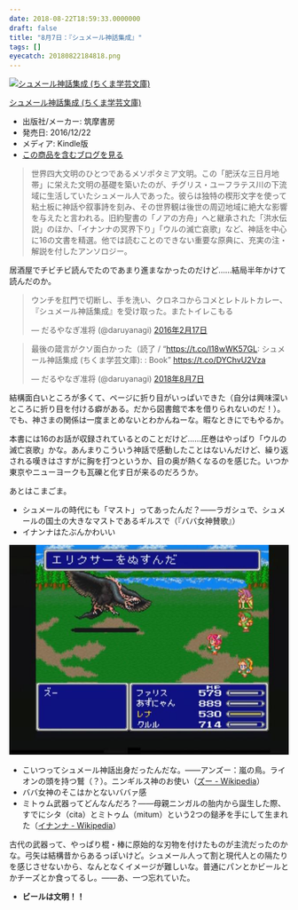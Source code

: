 ```yaml
---
date: 2018-08-22T18:59:33.0000000
draft: false
title: "8月7日：『シュメール神話集成』"
tags: []
eyecatch: 20180822184818.png
---
```

<p><div class="hatena-asin-detail"><a href="http://www.amazon.co.jp/exec/obidos/ASIN/B01NBKJBAC/bestylesnet-22/"><img src="https://images-fe.ssl-images-amazon.com/images/I/51CnOF-ukaL._SL160_.jpg" class="hatena-asin-detail-image" alt="シュメール神話集成 (ちくま学芸文庫)" title="シュメール神話集成 (ちくま学芸文庫)"></a><div class="hatena-asin-detail-info"><p class="hatena-asin-detail-title"><a href="http://www.amazon.co.jp/exec/obidos/ASIN/B01NBKJBAC/bestylesnet-22/">シュメール神話集成 (ちくま学芸文庫)</a></p><ul><li><span class="hatena-asin-detail-label">出版社/メーカー:</span> 筑摩書房</li><li><span class="hatena-asin-detail-label">発売日:</span> 2016/12/22</li><li><span class="hatena-asin-detail-label">メディア:</span> Kindle版</li><li><a href="http://d.hatena.ne.jp/asin/B01NBKJBAC/bestylesnet-22" target="_blank">この商品を含むブログを見る</a></li></ul></div><div class="hatena-asin-detail-foot"></div></div></p>

<blockquote>
<p>世界四大文明のひとつであるメソポタミア文明。この「肥沃な三日月地帯」に栄えた文明の基礎を築いたのが、チグリス・ユーフラテス川の下流域に生活していたシュメール人であった。彼らは独特の楔形文字を使って粘土板に神話や叙事詩を刻み、その世界観は後世の周辺地域に絶大な影響を与えたと言われる。旧約聖書の「ノアの方舟」へと継承された「洪水伝説」のほか、「イナンナの冥界下り」「ウルの滅亡哀歌」など、神話を中心に16の文書を精選。他では読むことのできない重要な原典に、充実の注・解説を付したアンソロジー。</p>

</blockquote>
<p>居酒屋でチビチビ読んでたのであまり進まなかったのだけど……結局半年かけて読んだのか。</p><p><blockquote class="twitter-tweet" data-lang="ja"><p lang="ja" dir="ltr">ウンチを肛門で切断し、手を洗い、クロネコからコメとレトルトカレー、『シュメール神話集成』を受け取った。またトイレこもる</p>&mdash; だるやなぎ准将 (@daruyanagi) <a href="https://twitter.com/daruyanagi/status/699778853485424640?ref_src=twsrc%5Etfw">2016年2月17日</a></blockquote><script async src="https://platform.twitter.com/widgets.js" charset="utf-8"></script></p><p><blockquote class="twitter-tweet" data-lang="ja"><p lang="ja" dir="ltr">最後の箴言がクソ面白かった（読了 / “<a href="https://t.co/l18wWK57GL">https://t.co/l18wWK57GL</a>: シュメール神話集成 (ちくま学芸文庫): : Book” <a href="https://t.co/DYChvU2Vza">https://t.co/DYChvU2Vza</a></p>&mdash; だるやなぎ准将 (@daruyanagi) <a href="https://twitter.com/daruyanagi/status/1026802683011772416?ref_src=twsrc%5Etfw">2018年8月7日</a></blockquote><script async src="https://platform.twitter.com/widgets.js" charset="utf-8"></script></p><p>結構面白いところが多くて、ページに折り目がいっぱいできた（自分は興味深いところに折り目を付ける癖がある。だから図書館で本を借りられないのだ！）。でも、神さまの関係は一度まとめないとわかんねーな。暇なときにでもやるか。</p><p>本書には16のお話が収録されているとのことだけど……圧巻はやっぱり「ウルの滅亡哀歌」かな。あんまりこういう神話で感動したことはないんだけど、繰り返される嘆きはさすがに胸を打つというか、目の奥が熱くなるのを感じた。いつか東京やニューヨークも瓦礫と化す日が来るのだろうか。</p><p>あとはこまごま。</p>

<ul>
<li>シュメールの時代にも「マスト」ってあったんだ？――ラガシュで、シュメールの国土の大きなマストであるギルスで（『ババ女神賛歌』）</li>
<li>イナンナはたぶんかわいい</li>
</ul><p><span itemscope itemtype="http://schema.org/Photograph"><img src="20180822184818.png" alt="f:id:daruyanagi:20180822184818p:plain" title="f:id:daruyanagi:20180822184818p:plain" class="hatena-fotolife" itemprop="image"></span><br />
</p>

<ul>
<li>こいつってシュメール神話出身だったんだな。――アンズー：嵐の鳥。ライオンの頭を持つ鷲（？）。ニンギルス神のお使い（<a href="https://ja.wikipedia.org/wiki/%E3%82%BA%E3%83%BC">&#x30BA;&#x30FC; - Wikipedia</a>）</li>
<li>ババ女神のそこはかとないババァ感</li>
<li>ミトゥム武器ってどんなんだろ？――母親ニンガルの胎内から誕生した際、すでにシタ（cita）とミトゥム（mitum）という2つの鎚矛を手にして生まれた（<a href="https://ja.wikipedia.org/wiki/%E3%82%A4%E3%83%8A%E3%83%B3%E3%83%8A">&#x30A4;&#x30CA;&#x30F3;&#x30CA; - Wikipedia</a>）</li>
</ul><p>古代の武器って、やっぱり棍・棒に原始的な刃物を付けたものが主流だったのかな。弓矢は結構昔からあるっぽいけど。シュメール人って割と現代人との隔たりを感じさせないから、なんとなくイメージが難しいな。普通にパンとかビールとかチーズとか食ってるし。――あ、一つ忘れていた。</p>

<ul>
<li><b>ビールは文明！！</b></li>
</ul>